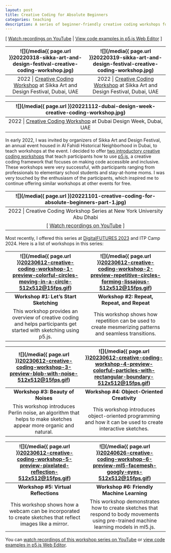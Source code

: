```yaml
---
layout: post
title: Creative Coding for Absolute Beginners
categories: teaching
description: A series of beginner-friendly creative coding workshops for people without any coding experience.
---
```


[ [Watch recordings on YouTube](https://www.youtube.com/playlist?list=PLUbmjnHkwarjjudjj2dclvClnL5ngpDze) \| [View code examples in p5.js Web Editor](https://editor.p5js.org/jackbdu/collections/dyLuBa_37) ]

<!--more-->

|                                           ![](/media{{ page.url }}20220318-sikka-art-and-design-festival-creative-coding-workshop.jpg)                                           |                                           ![](/media{{ page.url }}20220319-sikka-art-and-design-festival-creative-coding-workshop.jpg)                                           |
| :------------------------------------------------------------------------------------------------------------------------------------------------------------------------------: | :------------------------------------------------------------------------------------------------------------------------------------------------------------------------------: |
| 2022 \| [Creative Coding Workshop](https://web.archive.org/web/20221127193654/https://sikkartandesign.com/Creative-Coding-Workshop) at Sikka Art and Design Festival, Dubai, UAE | 2022 \| [Creative Coding Workshop](https://web.archive.org/web/20221127193654/https://sikkartandesign.com/Creative-Coding-Workshop) at Sikka Art and Design Festival, Dubai, UAE |

|                          ![](/media{{ page.url }}20221112-dubai-design-week-creative-coding-workshop.jpg)                           |
| :---------------------------------------------------------------------------------------------------------------------------------: |
| 2022 \| [Creative Coding Workshop](https://www.dubaidesignweek.ae/programme/2022/creative-coding/) at Dubai Design Week, Dubai, UAE |

In early 2022, I was invited by organizers of Sikka Art and Design Festival, an annual event housed in Al Fahidi Historical Neighborhood in Dubai, to teach workshops at the event. I decided to offer [two introductory creative coding workshops](https://web.archive.org/web/20221127193654/https://sikkartandesign.com/Creative-Coding-Workshop) that teach participants how to use [p5.js](http://p5js.org), a creative coding framework that focuses on making code accessible and inclusive. These workshops were very successful, with participants ranging from professionals to elementary school students and stay-at-home moms. I was very touched by the enthusiasm of the participants, which inspired me to continue offering similar workshops at other events for free.

|             ![](/media{{ page.url }}20221101-creative-coding-for-absolute-beginners-part-1.jpg)             |
| :---------------------------------------------------------------------------------------------------------: |
|                  2022 \| Creative Coding Workshop Series at New York University Abu Dhabi                   |
| [ [Watch recordings on YouTube](https://www.youtube.com/playlist?list=PLUbmjnHkwarjjZ7qHHyZlrhnVije58S_L) ] |

Most recently, I offered this series at [DigitalFUTURES 2023](https://digitalfutures.international/creative-coding/) and ITP Camp 2024. Here is a list of workshops in this series:

| ![](/media{{ page.url }}20230612-creative-coding-workshop-1-preview-colorful-circles-moving-in-a-circle-512x512@15fps.gif) | ![](/media{{ page.url }}20230612-creative-coding-workshop-2-preview-repetitive-circles-forming-lissajous-512x512@15fps.gif) |
| :------------------------------------------------------------------------------------------------------------------------: | :-------------------------------------------------------------------------------------------------------------------------: |
|                                           **Workshop #1: Let’s Start Sketching**                                           |                                         **Workshop #2: Repeat, Repeat, and Repeat**                                         |
|    This workshop provides an overview of creative coding and helps participants get started with sketching using p5.js.    |           This workshop shows how repetition can be used to create mesmerizing patterns and seamless transitions.           |

|      ![](/media{{ page.url }}20230612-creative-coding-workshop-3-preview-blob-with-noise-512x512@15fps.gif)      | ![](/media{{ page.url }}20230612-creative-coding-workshop-4-preview-colorful-particles-with-rectangular-boundary-512x512@15fps.gif) |
| :--------------------------------------------------------------------------------------------------------------: | :---------------------------------------------------------------------------------------------------------------------------------: |
|                                        **Workshop #3: Beauty of Noises**                                         |                                             **Workshop #4: Object-Oriented Creativity**                                             |
| This workshop introduces Perlin noise, an algorithm that helps to make sketches appear more organic and natural. |             This workshop introduces object-oriented programming and how it can be used to create interactive sketches.             |

|  ![](/media{{ page.url }}20230612-creative-coding-workshop-5-preview-pixelated-reflection-512x512@15fps.gif)  |            ![](/media{{ page.url }}20240626-creative-coding-workshop-6-preview-ml5-facemesh-googly-eyes-512x512@15fps.gif)            |
| :-----------------------------------------------------------------------------------------------------------: | :-----------------------------------------------------------------------------------------------------------------------------------: |
|                                     **Workshop #5: Virtual Reflections**                                      |                                              **Workshop #6: Friendly Machine Learning**                                               |
| This workshop shows how a webcam can be incorporated to create sketches that reflect images like a mirror. | This workshop demonstrates how to create sketches that respond to body movements using pre-trained machine learning models in ml5.js. |

You can [watch recordings of this workshop series on YouTube](https://www.youtube.com/playlist?list=PLUbmjnHkwarjjudjj2dclvClnL5ngpDze) or [view code examples in p5.js Web Editor](https://editor.p5js.org/jackbdu/collections/dyLuBa_37).
